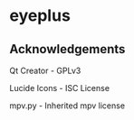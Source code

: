 # eyeplus

## Acknowledgements

Qt Creator - GPLv3

Lucide Icons - ISC License

mpv.py - Inherited mpv license
